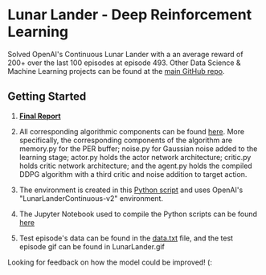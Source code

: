 # Lunar Lander - Deep Reinforcement Learning
Solved OpenAI's Continuous Lunar Lander with a an average reward of 200+ over the last 100 episodes at episode 493. Other Data Science & Machine Learning projects can be found at the [main GitHub repo](https://github.com/SR14).

## Getting Started

1. **[Final Report](https://github.com/SR14/LunarLander-DeepRL/blob/master/LunarLanderReport.pdf)**


2. All corresponding algorithmic components can be found [here](https://github.com/SR14/LunarLander-DeepRL/tree/master/agents). More specifically, the corresponding components of the algorithm are memory.py for the PER buffer; noise.py for Gaussian noise added to the learning stage; actor.py holds the actor network architecture; critic.py holds critic network architecture; and the agent.py holds the compiled DDPG algorithm with a third critic and noise addition to target action.


3. The environment is created in this [Python script](https://github.com/SR14/LunarLander-DeepRL/blob/master/task.py) and uses OpenAI's "LunarLanderContinuous-v2" environment. 


4. The Jupyter Notebook used to compile the Python scripts can be found [here](https://github.com/SR14/LunarLander-DeepRL/blob/master/LunarLanderContinuous-v2.ipynb)


5. Test episode's data can be found in the [data.txt](https://github.com/SR14/LunarLander-DeepRL/blob/master/data.txt) file, and the test episode gif can be found in LunarLander.gif

Looking for feedback on how the model could be improved! (:
